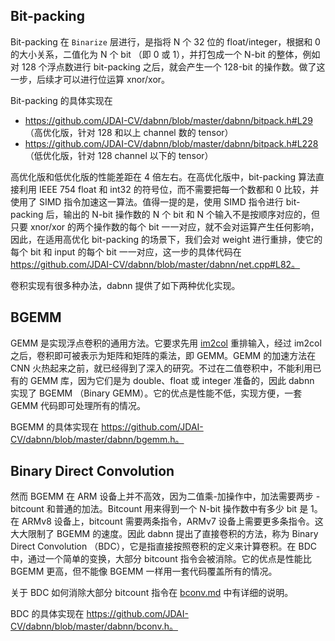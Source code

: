 ## Bit-packing
Bit-packing 在 `Binarize` 层进行，是指将 N 个 32 位的 float/integer，根据和 0 的大小关系，二值化为 N 个 bit （即 0 或 1），并打包成一个 N-bit 的整体，例如对 128 个浮点数进行 bit-packing 之后，就会产生一个 128-bit 的操作数。做了这一步，后续才可以进行位运算 xnor/xor。

Bit-packing 的具体实现在 

* https://github.com/JDAI-CV/dabnn/blob/master/dabnn/bitpack.h#L29 （高优化版，针对 128 和以上 channel 数的 tensor） 
* https://github.com/JDAI-CV/dabnn/blob/master/dabnn/bitpack.h#L228 （低优化版，针对 128 channel 以下的 tensor） 

高优化版和低优化版的性能差距在 4 倍左右。在高优化版中，bit-packing 算法直接利用 IEEE 754 float 和 int32 的符号位，而不需要把每一个数都和 0 比较，并使用了 SIMD 指令加速这一算法。值得一提的是，使用 SIMD 指令进行 bit-packing 后，输出的 N-bit 操作数的 N 个 bit 和 N 个输入不是按顺序对应的，但只要 xnor/xor 的两个操作数的每个 bit 一一对应，就不会对运算产生任何影响，因此，在适用高优化 bit-packing 的场景下，我们会对 weight 进行重排，使它的每个 bit 和 input 的每个 bit 一一对应，这一步的具体代码在 https://github.com/JDAI-CV/dabnn/blob/master/dabnn/net.cpp#L82。

卷积实现有很多种办法，dabnn 提供了如下两种优化实现。

## BGEMM

GEMM 是实现浮点卷积的通用方法。它要求先用 [im2col](https://github.com/JDAI-CV/dabnn/blob/master/dabnn/im2col.h) 重排输入，经过 im2col 之后，卷积即可被表示为矩阵和矩阵的乘法，即 GEMM。GEMM 的加速方法在 CNN 火热起来之前，就已经得到了深入的研究。不过在二值卷积中，不能利用已有的 GEMM 库，因为它们是为 double、float 或 integer 准备的，因此 dabnn 实现了 BGEMM （Binary GEMM）。它的优点是性能不低，实现方便，一套 GEMM 代码即可处理所有的情况。

BGEMM 的具体实现在 https://github.com/JDAI-CV/dabnn/blob/master/dabnn/bgemm.h。

## Binary Direct Convolution

然而 BGEMM 在 ARM 设备上并不高效，因为二值乘-加操作中，加法需要两步 - bitcount 和普通的加法。Bitcount 用来得到一个 N-bit 操作数中有多少 bit 是 1。在 ARMv8 设备上，bitcount 需要两条指令，ARMv7 设备上需要更多条指令。这大大限制了 BGEMM 的速度。因此 dabnn 提出了直接卷积的方法，称为 Binary Direct Convolution （BDC），它是指直接按照卷积的定义来计算卷积。在 BDC 中，通过一个简单的变换，大部分 bitcount 指令会被消除。它的优点是性能比 BGEMM 更高，但不能像 BGEMM 一样用一套代码覆盖所有的情况。

关于 BDC 如何消除大部分 bitcount 指令在 [bconv.md](bconv.md) 中有详细的说明。

BDC 的具体实现在 https://github.com/JDAI-CV/dabnn/blob/master/dabnn/bconv.h。
